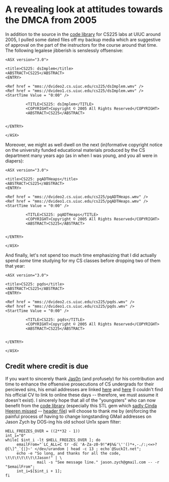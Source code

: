 # A revealing look at attitudes towards the DMCA from 2005

In addition to the source in the [code library](https://github.com/maxieds/MyProtestToTheIllinoisDMCATakedownActOf2017/tree/master/code-library-sources) for 
CS225 labs at UIUC around 2005, I pulled some dated files 
off my backup media which are suggestive of approval on the 
part of the instructors for the course around that time. 
The following legalese jibberish is senslessly offsensive: 
```
<ASX version="3.0">

<title>CS225: dsImplem</title>
<ABSTRACT>CS225</ABSTRACT>
<ENTRY>

<Ref href = "mms://dvideo2.cs.uiuc.edu/cs225/dsImplem.wmv" />
<Ref href = "mms://dvideo1.cs.uiuc.edu/cs225/dsImplem.wmv" />
<StartTime Value = "0:00" />

         <TITLE>CS225: dsImplem</TITLE>
         <COPYRIGHT>Copyright © 2005 All Rights Reserved</COPYRIGHT>
         <ABSTRACT>CS225</ABSTRACT>


</ENTRY>

</ASX>
```
Moreover, we might as well dwell on the next (in)formative copyright 
notice on the university funded educational materials 
produced by the CS department many years ago (as in when I was 
young, and you all were in diapers): 
```
<ASX version="3.0">

<title>CS225: pqADTHeaps</title>
<ABSTRACT>CS225</ABSTRACT>
<ENTRY>

<Ref href = "mms://dvideo2.cs.uiuc.edu/cs225/pqADTHeaps.wmv" />
<Ref href = "mms://dvideo1.cs.uiuc.edu/cs225/pqADTHeaps.wmv" />
<StartTime Value = "0:00" />

         <TITLE>CS225: pqADTHeaps</TITLE>
         <COPYRIGHT>Copyright © 2005 All Rights Reserved</COPYRIGHT>
         <ABSTRACT>CS225</ABSTRACT>


</ENTRY>

</ASX>
```
And finally, let's not spend too much time emphasizing that I 
did actually spend *some* time studying for my CS classes 
before dropping two of them that year: 
```
<ASX version="3.0">

<title>CS225: pqds</title>
<ABSTRACT>CS225</ABSTRACT>
<ENTRY>

<Ref href = "mms://dvideo2.cs.uiuc.edu/cs225/pqds.wmv" />
<Ref href = "mms://dvideo1.cs.uiuc.edu/cs225/pqds.wmv" />
<StartTime Value = "0:00" />

         <TITLE>CS225: pqds</TITLE>
         <COPYRIGHT>Copyright © 2005 All Rights Reserved</COPYRIGHT>
         <ABSTRACT>CS225</ABSTRACT>


</ENTRY>

</ASX>
```

## Credit where credit is due

If you want to sincerely 
thank [Jas0n](https://github.com/maxieds/MyProtestToTheIllinoisDMCAActOf2017/blob/master/local-documents//ThankingJasonForHisHacking.md) 
(and profusely) for his contribution and 
time to enhance the offsensive prosecutions of CS undergrads for their 
percieved sins, his email addresses are linked 
[here](mailto:Jason.Zych@gmail.com) and [here](mailto:jzych3@gmail.com) 
(I couldn't find his official CV to link to online these days -- therefore, 
we must assume it doesn't exist). I sincerely hope that all of the 
"youngsters" who can now benefit from the [code library](https://github.com/maxieds/MyProtestToTheIllinoisDMCAActOf2017/blob/master/code-library-sources/) 
(especially this STL gem which [sadly Cinda Heeren missed](https://github.com/maxieds/MyProtestToTheIllinoisDMCAActOf2017/blob/master/code-library-sources/03-c++generic/_c++stdvector/vector225.cpp) -- 
[header file](https://github.com/maxieds/MyProtestToTheIllinoisDMCAActOf2017/blob/master/code-library-sources/03-c++generic/_c++stdvector/vector225.h)) 
will choose to thank me by (en)forcing the painful process of having to change 
longstanding GMail addresses on Jason Zych by DOS-ing his 
old school Un1x spam filter: 
```
HELL_FREEZES_OVER = ((2**32 - 1))
int_i="0"
while[ $int_i -lt $HELL_FREEZES_OVER ]; do
     emailFrom="`LC_ALL=C tr -dc 'A-Za-z0-9!"#$%&'\''()*+,-./:;<=>?@[\]^_`{|}~' </dev/urandom | head -c 13 ; echo`@SuckIt.net";
     echo -e "So long, and thanks for all the code, \t\t\t\t\t\t\tJason!" | \
              mail -s "See message line." jason.zych@gmail.com -- -r "$emailFrom";
     int_i=$[$int_i + 1];
fi
```
